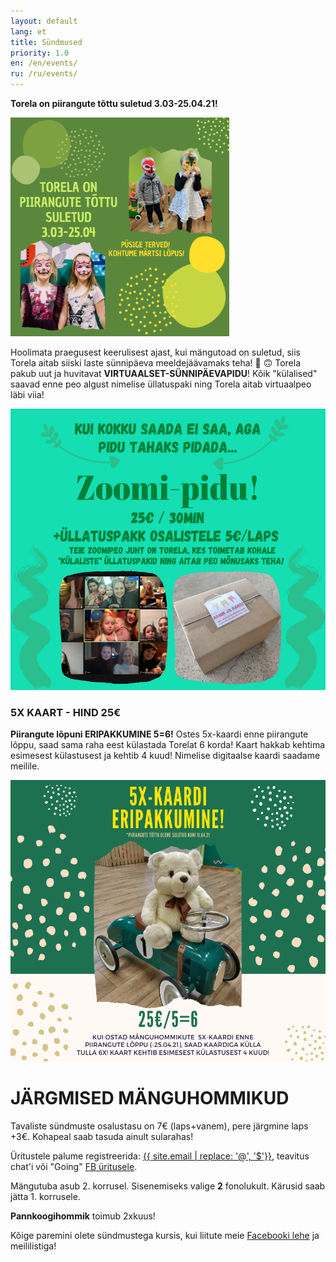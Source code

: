 ```yaml
---
layout: default
lang: et
title: Sündmused
priority: 1.0
en: /en/events/
ru: /ru/events/
---
```


**Torela on piirangute tõttu suletud 3.03-25.04.21!**

<img alt="kinni" src="kinni.png" height="350">

Hoolimata praegusest keerulisest ajast, kui mängutoad on suletud, siis Torela aitab siiski laste sünnipäeva meeldejäävamaks teha! 💚 🙃
Torela pakub uut ja huvitavat **VIRTUAALSET-SÜNNIPÄEVAPIDU**!
Kõik "külalised" saavad enne peo algust nimelise üllatuspaki ning Torela aitab virtuaalpeo läbi viia!

<img alt="virtuaalpidu" src="virtuaalpidu.png" height="450">



### 5X KAART - HIND 25€
**Piirangute lõpuni ERIPAKKUMINE 5=6!**
Ostes 5x-kaardi enne piirangute lõppu, saad sama raha eest külastada Torelat 6 korda! Kaart hakkab kehtima esimesest külastusest ja kehtib 4 kuud! 
Nimelise digitaalse kaardi saadame meilile. 

<img alt="5=6kaart" src="5=6kaart.png" height="450">



# JÄRGMISED MÄNGUHOMMIKUD

Tavaliste sündmuste osalustasu on 7€ (laps+vanem), pere järgmine laps +3€. Kohapeal saab tasuda ainult sularahas!

Üritustele palume registreerida: [{{ site.email | replace: '@', '$'}}](mailto), teavitus chat'i või "Going" [FB üritusele](https://www.facebook.com/pg/Torelamangutuba/events/).

Mängutuba asub 2. korrusel. Sisenemiseks valige **2** fonolukult. Kärusid saab jätta 1. korrusele.

**Pannkoogihommik** toimub 2xkuus!
 
Kõige paremini olete sündmustega kursis, kui liitute meie [Facebooki lehe](https://www.facebook.com/Torelamangutuba/events/) ja meililistiga! 


